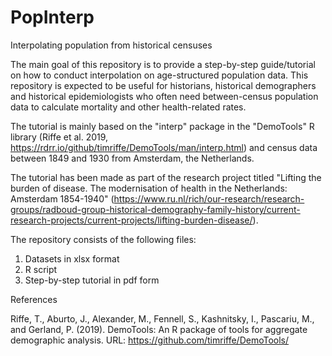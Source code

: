 # PopInterp
Interpolating population from historical censuses


The main goal of this repository is to provide a step-by-step guide/tutorial on how to conduct interpolation on age-structured population data. This repository is expected to be useful for historians, historical demographers and historical epidemiologists who often need between-census population data to calculate mortality and other health-related rates.

The tutorial is mainly based on the "interp" package in the "DemoTools" R library (Riffe et al. 2019, https://rdrr.io/github/timriffe/DemoTools/man/interp.html) and census data between 1849 and 1930 from Amsterdam, the Netherlands. 

The tutorial has been made as part of the research project titled "Lifting the burden of disease. The modernisation of health in the Netherlands: Amsterdam 1854-1940" (https://www.ru.nl/rich/our-research/research-groups/radboud-group-historical-demography-family-history/current-research-projects/current-projects/lifting-burden-disease/).

The repository consists of the following files:
1. Datasets in xlsx format
2. R script
3. Step-by-step tutorial in pdf form


References

Riffe, T., Aburto, J., Alexander, M., Fennell, S., Kashnitsky, I., Pascariu, M., and Gerland, P. (2019). DemoTools: An R package of tools for aggregate demographic analysis.
URL: https://github.com/timriffe/DemoTools/
